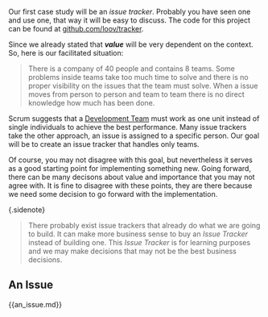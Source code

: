Our first case study will be an *issue tracker*. Probably you have seen one and
use one, that way it will be easy to discuss. The code for this project can
be found at [github.com/loov/tracker](http://github.com/loov/tracker).

Since we already stated that ***value*** will be very dependent
on the context. So, here is our facilitated situation:

> There is a company of 40 people and contains 8 teams.
> Some problems inside teams take too much time to solve
> and there is no proper visibility on the issues that the
> team must solve. When a issue moves from person to person
> and team to team there is no direct knowledge how much
> has been done.

Scrum suggests that a [Development Team][] must work as one unit instead
of single individuals to achieve the best performance. Many issue trackers
take the other approach, an issue is assigned to a specific person. Our goal
will be to create an issue tracker that handles only teams.

[Development Team]: https://sites.google.com/a/scrumplop.org/published-patterns/product-organization-pattern-language/development-team "Development Team - Scrum PloP"

Of course, you may not disagree with this goal, but nevertheless it serves
as a good starting point for implementing something new. Going forward, there
can be many decisons about value and importance that you may not agree with.
It is fine to disagree with these points, they are there because we need some
decision to go forward with the implementation.

{.sidenote}
> There probably exist issue trackers that already do what we
> are going to build. It can make more business sense to buy
> an *Issue Tracker* instead of building one. This *Issue Tracker* is
> for learning purposes and we may make decisions that may not be the
> best business decisions.

## An Issue

{{an_issue.md}}
